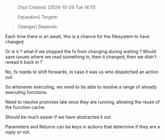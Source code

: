 
>[!tip] Created: [2024-10-29 Tue 14:11]

>[!question] Targets: 

>[!danger] Depends: 

Each time there is an await, this is a chance for the filesystem to have changed.

Or is it ? what if we stopped the fs from changing during waiting ? Would save issues where we read something in, then it changed, then we didn't reread it back in ?

No, fs needs to shift forwards, in case it was us who dispatched an action out.

So whenever executing, we need to be able to resolve a range of already executing functions.

Need to resolve promises late once they are running, allowing the reuse of the function cache.

Should be much easier if we have abstracted it out.

Parameters and Returns can be keys in actions that determine if they are a reply or not.